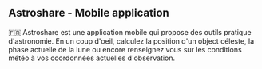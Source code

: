 ## Astroshare - Mobile application

🇫🇷 Astroshare est une application mobile qui propose des outils pratique d'astronomie. En un coup d'oeil, calculez la position d'un object céleste, la phase actuelle de la lune ou encore renseignez vous sur les conditions météo à vos coordonnées actuelles d'observation.
